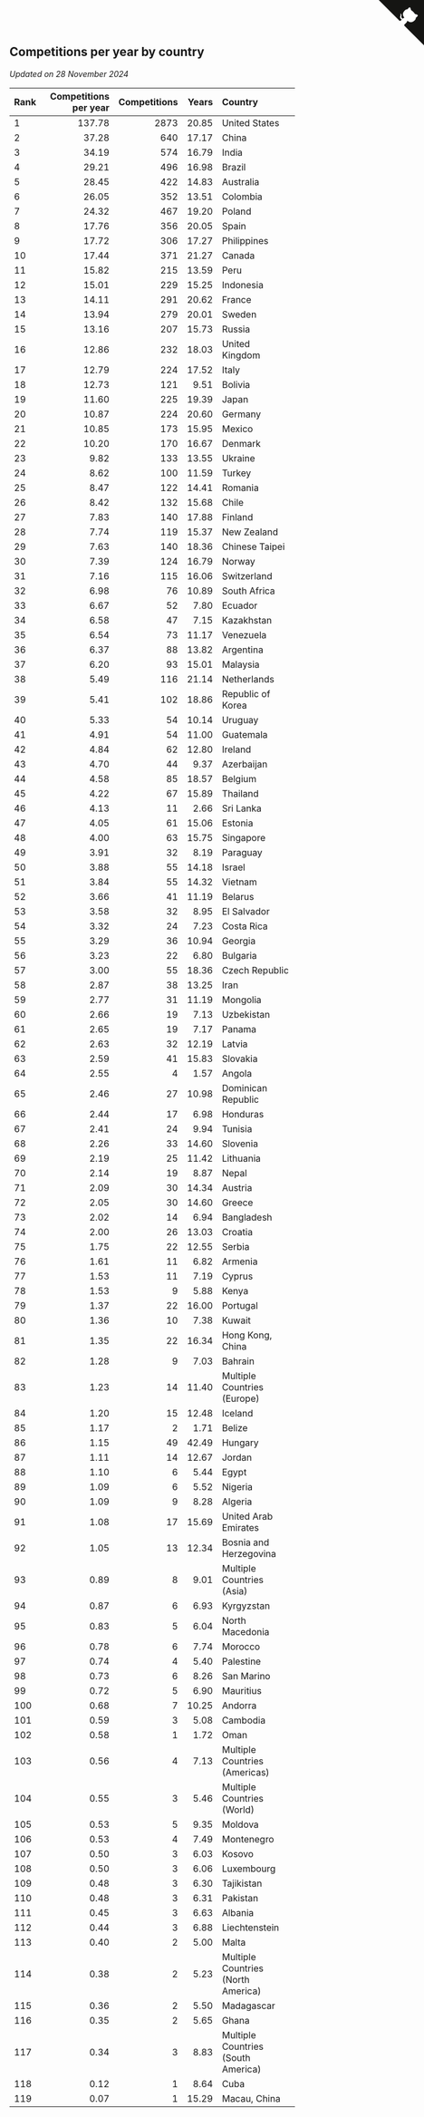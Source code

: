 ## Competitions per year by country

*Updated on 28 November 2024*

| Rank | Competitions per year | Competitions | Years | Country |
| :--- | ---: | ---: | ---: | :--- |
| 1 | 137.78 | 2873 | 20.85 | United States |
| 2 | 37.28 | 640 | 17.17 | China |
| 3 | 34.19 | 574 | 16.79 | India |
| 4 | 29.21 | 496 | 16.98 | Brazil |
| 5 | 28.45 | 422 | 14.83 | Australia |
| 6 | 26.05 | 352 | 13.51 | Colombia |
| 7 | 24.32 | 467 | 19.20 | Poland |
| 8 | 17.76 | 356 | 20.05 | Spain |
| 9 | 17.72 | 306 | 17.27 | Philippines |
| 10 | 17.44 | 371 | 21.27 | Canada |
| 11 | 15.82 | 215 | 13.59 | Peru |
| 12 | 15.01 | 229 | 15.25 | Indonesia |
| 13 | 14.11 | 291 | 20.62 | France |
| 14 | 13.94 | 279 | 20.01 | Sweden |
| 15 | 13.16 | 207 | 15.73 | Russia |
| 16 | 12.86 | 232 | 18.03 | United Kingdom |
| 17 | 12.79 | 224 | 17.52 | Italy |
| 18 | 12.73 | 121 | 9.51 | Bolivia |
| 19 | 11.60 | 225 | 19.39 | Japan |
| 20 | 10.87 | 224 | 20.60 | Germany |
| 21 | 10.85 | 173 | 15.95 | Mexico |
| 22 | 10.20 | 170 | 16.67 | Denmark |
| 23 | 9.82 | 133 | 13.55 | Ukraine |
| 24 | 8.62 | 100 | 11.59 | Turkey |
| 25 | 8.47 | 122 | 14.41 | Romania |
| 26 | 8.42 | 132 | 15.68 | Chile |
| 27 | 7.83 | 140 | 17.88 | Finland |
| 28 | 7.74 | 119 | 15.37 | New Zealand |
| 29 | 7.63 | 140 | 18.36 | Chinese Taipei |
| 30 | 7.39 | 124 | 16.79 | Norway |
| 31 | 7.16 | 115 | 16.06 | Switzerland |
| 32 | 6.98 | 76 | 10.89 | South Africa |
| 33 | 6.67 | 52 | 7.80 | Ecuador |
| 34 | 6.58 | 47 | 7.15 | Kazakhstan |
| 35 | 6.54 | 73 | 11.17 | Venezuela |
| 36 | 6.37 | 88 | 13.82 | Argentina |
| 37 | 6.20 | 93 | 15.01 | Malaysia |
| 38 | 5.49 | 116 | 21.14 | Netherlands |
| 39 | 5.41 | 102 | 18.86 | Republic of Korea |
| 40 | 5.33 | 54 | 10.14 | Uruguay |
| 41 | 4.91 | 54 | 11.00 | Guatemala |
| 42 | 4.84 | 62 | 12.80 | Ireland |
| 43 | 4.70 | 44 | 9.37 | Azerbaijan |
| 44 | 4.58 | 85 | 18.57 | Belgium |
| 45 | 4.22 | 67 | 15.89 | Thailand |
| 46 | 4.13 | 11 | 2.66 | Sri Lanka |
| 47 | 4.05 | 61 | 15.06 | Estonia |
| 48 | 4.00 | 63 | 15.75 | Singapore |
| 49 | 3.91 | 32 | 8.19 | Paraguay |
| 50 | 3.88 | 55 | 14.18 | Israel |
| 51 | 3.84 | 55 | 14.32 | Vietnam |
| 52 | 3.66 | 41 | 11.19 | Belarus |
| 53 | 3.58 | 32 | 8.95 | El Salvador |
| 54 | 3.32 | 24 | 7.23 | Costa Rica |
| 55 | 3.29 | 36 | 10.94 | Georgia |
| 56 | 3.23 | 22 | 6.80 | Bulgaria |
| 57 | 3.00 | 55 | 18.36 | Czech Republic |
| 58 | 2.87 | 38 | 13.25 | Iran |
| 59 | 2.77 | 31 | 11.19 | Mongolia |
| 60 | 2.66 | 19 | 7.13 | Uzbekistan |
| 61 | 2.65 | 19 | 7.17 | Panama |
| 62 | 2.63 | 32 | 12.19 | Latvia |
| 63 | 2.59 | 41 | 15.83 | Slovakia |
| 64 | 2.55 | 4 | 1.57 | Angola |
| 65 | 2.46 | 27 | 10.98 | Dominican Republic |
| 66 | 2.44 | 17 | 6.98 | Honduras |
| 67 | 2.41 | 24 | 9.94 | Tunisia |
| 68 | 2.26 | 33 | 14.60 | Slovenia |
| 69 | 2.19 | 25 | 11.42 | Lithuania |
| 70 | 2.14 | 19 | 8.87 | Nepal |
| 71 | 2.09 | 30 | 14.34 | Austria |
| 72 | 2.05 | 30 | 14.60 | Greece |
| 73 | 2.02 | 14 | 6.94 | Bangladesh |
| 74 | 2.00 | 26 | 13.03 | Croatia |
| 75 | 1.75 | 22 | 12.55 | Serbia |
| 76 | 1.61 | 11 | 6.82 | Armenia |
| 77 | 1.53 | 11 | 7.19 | Cyprus |
| 78 | 1.53 | 9 | 5.88 | Kenya |
| 79 | 1.37 | 22 | 16.00 | Portugal |
| 80 | 1.36 | 10 | 7.38 | Kuwait |
| 81 | 1.35 | 22 | 16.34 | Hong Kong, China |
| 82 | 1.28 | 9 | 7.03 | Bahrain |
| 83 | 1.23 | 14 | 11.40 | Multiple Countries (Europe) |
| 84 | 1.20 | 15 | 12.48 | Iceland |
| 85 | 1.17 | 2 | 1.71 | Belize |
| 86 | 1.15 | 49 | 42.49 | Hungary |
| 87 | 1.11 | 14 | 12.67 | Jordan |
| 88 | 1.10 | 6 | 5.44 | Egypt |
| 89 | 1.09 | 6 | 5.52 | Nigeria |
| 90 | 1.09 | 9 | 8.28 | Algeria |
| 91 | 1.08 | 17 | 15.69 | United Arab Emirates |
| 92 | 1.05 | 13 | 12.34 | Bosnia and Herzegovina |
| 93 | 0.89 | 8 | 9.01 | Multiple Countries (Asia) |
| 94 | 0.87 | 6 | 6.93 | Kyrgyzstan |
| 95 | 0.83 | 5 | 6.04 | North Macedonia |
| 96 | 0.78 | 6 | 7.74 | Morocco |
| 97 | 0.74 | 4 | 5.40 | Palestine |
| 98 | 0.73 | 6 | 8.26 | San Marino |
| 99 | 0.72 | 5 | 6.90 | Mauritius |
| 100 | 0.68 | 7 | 10.25 | Andorra |
| 101 | 0.59 | 3 | 5.08 | Cambodia |
| 102 | 0.58 | 1 | 1.72 | Oman |
| 103 | 0.56 | 4 | 7.13 | Multiple Countries (Americas) |
| 104 | 0.55 | 3 | 5.46 | Multiple Countries (World) |
| 105 | 0.53 | 5 | 9.35 | Moldova |
| 106 | 0.53 | 4 | 7.49 | Montenegro |
| 107 | 0.50 | 3 | 6.03 | Kosovo |
| 108 | 0.50 | 3 | 6.06 | Luxembourg |
| 109 | 0.48 | 3 | 6.30 | Tajikistan |
| 110 | 0.48 | 3 | 6.31 | Pakistan |
| 111 | 0.45 | 3 | 6.63 | Albania |
| 112 | 0.44 | 3 | 6.88 | Liechtenstein |
| 113 | 0.40 | 2 | 5.00 | Malta |
| 114 | 0.38 | 2 | 5.23 | Multiple Countries (North America) |
| 115 | 0.36 | 2 | 5.50 | Madagascar |
| 116 | 0.35 | 2 | 5.65 | Ghana |
| 117 | 0.34 | 3 | 8.83 | Multiple Countries (South America) |
| 118 | 0.12 | 1 | 8.64 | Cuba |
| 119 | 0.07 | 1 | 15.29 | Macau, China |


<a href="https://github.com/JustinTimeCuber/wca_statistics" class="github-corner" aria-label="View source on Github"><svg width="80" height="80" viewBox="0 0 250 250" style="fill:#151513; color:#fff; position: absolute; top: 0; border: 0; right: 0;" aria-hidden="true"><path d="M0,0 L115,115 L130,115 L142,142 L250,250 L250,0 Z"></path><path d="M128.3,109.0 C113.8,99.7 119.0,89.6 119.0,89.6 C122.0,82.7 120.5,78.6 120.5,78.6 C119.2,72.0 123.4,76.3 123.4,76.3 C127.3,80.9 125.5,87.3 125.5,87.3 C122.9,97.6 130.6,101.9 134.4,103.2" fill="currentColor" style="transform-origin: 130px 106px;" class="octo-arm"></path><path d="M115.0,115.0 C114.9,115.1 118.7,116.5 119.8,115.4 L133.7,101.6 C136.9,99.2 139.9,98.4 142.2,98.6 C133.8,88.0 127.5,74.4 143.8,58.0 C148.5,53.4 154.0,51.2 159.7,51.0 C160.3,49.4 163.2,43.6 171.4,40.1 C171.4,40.1 176.1,42.5 178.8,56.2 C183.1,58.6 187.2,61.8 190.9,65.4 C194.5,69.0 197.7,73.2 200.1,77.6 C213.8,80.2 216.3,84.9 216.3,84.9 C212.7,93.1 206.9,96.0 205.4,96.6 C205.1,102.4 203.0,107.8 198.3,112.5 C181.9,128.9 168.3,122.5 157.7,114.1 C157.9,116.9 156.7,120.9 152.7,124.9 L141.0,136.5 C139.8,137.7 141.6,141.9 141.8,141.8 Z" fill="currentColor" class="octo-body"></path></svg></a><style>.github-corner:hover .octo-arm{animation:octocat-wave 560ms ease-in-out}@keyframes octocat-wave{0%,100%{transform:rotate(0)}20%,60%{transform:rotate(-25deg)}40%,80%{transform:rotate(10deg)}}@media (max-width:500px){.github-corner:hover .octo-arm{animation:none}.github-corner .octo-arm{animation:octocat-wave 560ms ease-in-out}}</style>
